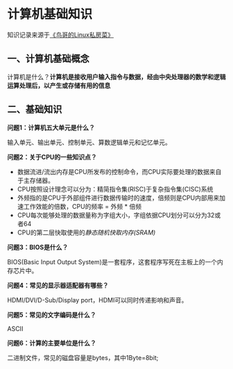 # 计算机基础知识

知识记录来源于[《鸟哥的Linux私房菜》](http://tiramisutes.github.io/images/PDF/vbird-linux-basic-4e.pdf)

## 一、计算机基础概念

计算机是什么？**计算机是接收用户输入指令与数据，经由中央处理器的数学和逻辑运算处理后，以产生或存储有用的信息**

## 二、基础知识

**问题1：计算机五大单元是什么？**

输入单元、输出单元、控制单元、算数逻辑单元和记忆单元。

**问题2：关于CPU的一些知识点？**

- 数据流进/流出内存是CPU所发布的控制命令，而CPU实际要处理的数据来自于主存储器。
- CPU按照设计理念可以分为：精简指令集(RISC)于复杂指令集(CISC)系统
- 外频指的是CPU于外部组件进行数据传输时的速度，倍频则是CPU内部用来加速工作效能的倍数，CPU的频率 = 外频 * 倍频
- CPU每次能够处理的数据量称为字组大小，字组依据CPU划分可以分为32或者64
- CPU的第二层快取使用的*静态随机快取内存(SRAM)*

**问题3：BIOS是什么？**

BIOS(Basic Input Output System)是一套程序，这套程序写死在主板上的一个内存芯片中。

**问题4：常见的显示器适配器有哪些？**

HDMI/DVI/D-Sub/Display port，HDMI可以同时传递影响和声音。

**问题5：常见的文字编码是什么？**

ASCII

**问题6：计算的主要单位是什么？**

二进制文件，常见的磁盘容量是bytes，其中1Byte=8bit;